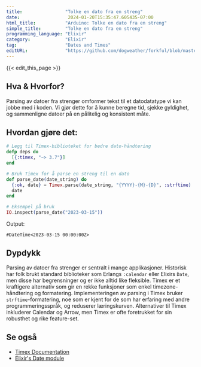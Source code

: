```yaml
---
title:                "Tolke en dato fra en streng"
date:                  2024-01-20T15:35:47.605435-07:00
html_title:           "Arduino: Tolke en dato fra en streng"
simple_title:         "Tolke en dato fra en streng"
programming_language: "Elixir"
category:             "Elixir"
tag:                  "Dates and Times"
editURL:              "https://github.com/dogweather/forkful/blob/master/content/no/elixir/parsing-a-date-from-a-string.md"
---
```


{{< edit_this_page >}}

## Hva & Hvorfor?
Parsing av datoer fra strenger omformer tekst til et datodatatype vi kan jobbe med i koden. Vi gjør dette for å kunne beregne tid, sjekke gyldighet, og sammenligne datoer på en pålitelig og konsistent måte.

## Hvordan gjøre det:
```elixir
# Legg til Timex-biblioteket for bedre dato-håndtering
defp deps do
  [{:timex, "~> 3.7"}]
end

# Bruk Timex for å parse en streng til en dato
def parse_date(date_string) do
  {:ok, date} = Timex.parse(date_string, "{YYYY}-{M}-{D}", :strftime)
  date
end

# Eksempel på bruk
IO.inspect(parse_date("2023-03-15"))
```
Output:
```
#DateTime<2023-03-15 00:00:00Z>
```

## Dypdykk
Parsing av datoer fra strenger er sentralt i mange applikasjoner. Historisk har folk brukt standard biblioteker som Erlangs `:calendar` eller Elixirs `Date`, men disse har begrensninger og er ikke alltid like fleksible. Timex er et kraftigere alternativ som gir en rekke funksjoner som enkel timezone-håndtering og formatering. Implementeringen av parsing i Timex bruker `strftime`-formatering, noe som er kjent for de som har erfaring med andre programmeringsspråk, og reduserer læringskurven. Alternativer til Timex inkluderer Calendar og Arrow, men Timex er ofte foretrukket for sin robusthet og rike feature-set.

## Se også
- [Timex Documentation](https://hexdocs.pm/timex/Timex.html)
- [Elixir's Date module](https://hexdocs.pm/elixir/Date.html)
